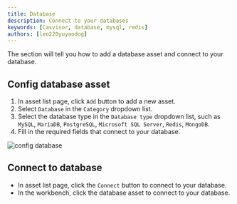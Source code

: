 ```yaml
---
title: Database
description: Connect to your databases
keywords: [Casvisor, database, mysql, redis]
authors: [leo220yuyaodog]
---
```


The section will tell you how to add a database asset and connect to your database.

## Config database asset

1. In asset list page, click `Add` button to add a new asset.
2. Select `Database` in the `Category` dropdown list.
3. Select the database type in the `Database type` dropdown list, such as `MySQL`, `MariaDB`, `PostgreSQL`, `Microsoft SQL Server`, `Redis`, `MongoDB`.
4. Fill in the required fields that connect to your database.

![config database](/img/asset/database/config_databse.png)

## Connect to database

- In asset list page, click the `Connect` button to connect to your database.
- In the workbench, click the database asset to connect to your database.










